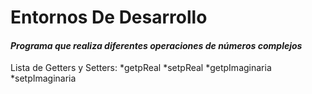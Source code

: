 # Entornos De Desarrollo
#### *Programa que realiza diferentes operaciones de números complejos*

Lista de Getters y Setters:
*getpReal
*setpReal
*getpImaginaria
*setpImaginaria
